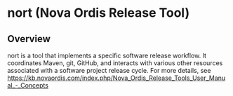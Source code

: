 # nort (Nova Ordis Release Tool)

## Overview

nort is a tool that implements a specific software release workflow. It coordinates Maven, git, GitHub, and interacts with 
various other resources associated with a software project release cycle.
For more details, see https://kb.novaordis.com/index.php/Nova_Ordis_Release_Tools_User_Manual_-_Concepts

